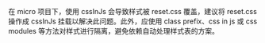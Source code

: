 在 micro 项目下，使用 cssInJs 会导致样式被 reset.css 覆盖，建议将 reset.css 操作成 cssInJs 挂载以解决此问题。此外，应使用 class prefix、css in js 或 css modules 等方法对样式进行隔离，避免依赖自动处理样式表的方案。
